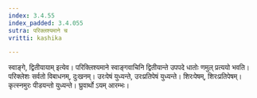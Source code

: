 ```yaml
---
index: 3.4.55
index_padded: 3.4.055
sutra: परिक्लश्यमाने च
vritti: kashika

---
```

स्वाङ्गे, द्वितीयायाम् इत्येव। परिक्लिश्यमाने स्वाङ्गवाचिनि द्वितीयान्ते उपपदे धातोः णमुल् प्रत्ययो भवति। परिक्लेशः सर्वतो विबाधनम्, दुःखनम्। उरःपेषं युध्यन्ते, उरःप्रतिपेषं युध्यन्ते। शिरःपेषम्, शिरःप्रतिपेषम्। कृत्स्नमुरः पीडयन्तो युध्यन्ते। घ्रुवार्थो ऽयम् आरम्भः।